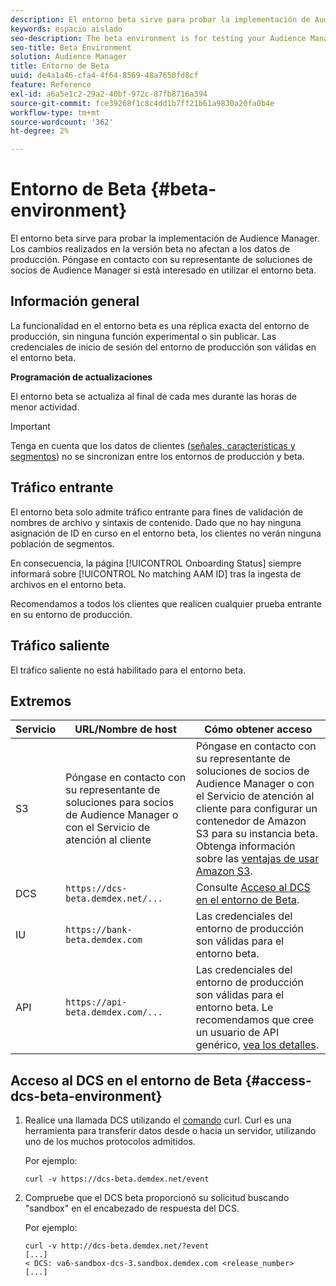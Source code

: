 ```yaml
---
description: El entorno beta sirve para probar la implementación de Audience Manager. Los cambios realizados en la versión beta no afectan a los datos de producción. Póngase en contacto con su representante de soluciones de socios de Audience Manager si está interesado en utilizar el entorno beta.
keywords: espacio aislado
seo-description: The beta environment is for testing your Audience Manager implementation. Changes made in beta do not affect production data. Contact your Audience Manager Partner Solutions representative if you're interested in using the beta environment.
seo-title: Beta Environment
solution: Audience Manager
title: Entorno de Beta
uuid: de4a1a46-cfa4-4f64-8569-48a7650fd8cf
feature: Reference
exl-id: a6a5e1c2-29a2-40bf-972c-87fb8716a394
source-git-commit: fce39268f1c8c4dd1b7ff21b61a9830a20fa0b4e
workflow-type: tm+mt
source-wordcount: '362'
ht-degree: 2%

---
```


# Entorno de Beta {#beta-environment}

El entorno beta sirve para probar la implementación de Audience Manager. Los cambios realizados en la versión beta no afectan a los datos de producción. Póngase en contacto con su representante de soluciones de socios de Audience Manager si está interesado en utilizar el entorno beta.

## Información general

La funcionalidad en el entorno beta es una réplica exacta del entorno de producción, sin ninguna función experimental o sin publicar. Las credenciales de inicio de sesión del entorno de producción son válidas en el entorno beta.

**Programación de actualizaciones**

El entorno beta se actualiza al final de cada mes durante las horas de menor actividad.

>[!IMPORTANT]
>
>Tenga en cuenta que los datos de clientes ([señales, características y segmentos](https://experienceleague.adobe.com/docs/audience-manager/user-guide/reference/signal-trait-segment.html?lang=en)) no se sincronizan entre los entornos de producción y beta.

## Tráfico entrante

El entorno beta solo admite tráfico entrante para fines de validación de nombres de archivo y sintaxis de contenido. Dado que no hay ninguna asignación de ID en curso en el entorno beta, los clientes no verán ninguna población de segmentos.

En consecuencia, la página [!UICONTROL Onboarding Status] siempre informará sobre [!UICONTROL No matching AAM ID] tras la ingesta de archivos en el entorno beta.

Recomendamos a todos los clientes que realicen cualquier prueba entrante en su entorno de producción.

## Tráfico saliente

El tráfico saliente no está habilitado para el entorno beta.

## Extremos

| Servicio | URL/Nombre de host | Cómo obtener acceso |
|--- |--- | --- |
| S3 | Póngase en contacto con su representante de soluciones para socios de Audience Manager o con el Servicio de atención al cliente | Póngase en contacto con su representante de soluciones de socios de Audience Manager o con el Servicio de atención al cliente para configurar un contenedor de Amazon S3 para su instancia beta. Obtenga información sobre las [ventajas de usar Amazon S3](../reference/amazon-s3.md). |
| DCS | `https://dcs-beta.demdex.net/...` | Consulte [Acceso al DCS en el entorno de Beta](../reference/beta-environment.md#access-dcs-beta-environment). |
| IU | `https://bank-beta.demdex.com` | Las credenciales del entorno de producción son válidas para el entorno beta. |
| API | `https://api-beta.demdex.com/...` | Las credenciales del entorno de producción son válidas para el entorno beta. Le recomendamos que cree un usuario de API genérico, [vea los detalles](../api/rest-api-main/aam-api-getting-started.md#requirements). |

## Acceso al DCS en el entorno de Beta {#access-dcs-beta-environment}

1. Realice una llamada DCS utilizando el [comando](https://curl.haxx.se/docs/manpage.html) curl. Curl es una herramienta para transferir datos desde o hacia un servidor, utilizando uno de los muchos protocolos admitidos.

   Por ejemplo:

   `curl -v https://dcs-beta.demdex.net/event`

1. Compruebe que el DCS beta proporcionó su solicitud buscando &quot;sandbox&quot; en el encabezado de respuesta del DCS.

   Por ejemplo:

   ```
   curl -v http://dcs-beta.demdex.net/?event
   [...]
   < DCS: va6-sandbox-dcs-3.sandbox.demdex.com <release_number>
   [...]
   ```

<!--

1. Determine the load balancer's endpoint IP addresses.

   Run the `dig`  [command](https://en.wikipedia.org/wiki/Dig_(command)) to determine the IP address of the nearest load balancer. The `dig` command queries the Domain Name System and returns the name and IP addresses of the [!DNL Audience Manager] [!UICONTROL Data Collection Servers (DCS)].

   ```
   dig dcs-beta.demdex.net
   ...
   dcs-sandbox-1754093861.us-east-1.elb.amazonaws.com. 60 IN A 52.87.15.51
   dcs-sandbox-1754093861.us-east-1.elb.amazonaws.com. 60 IN A 50.16.150.8
   dcs-sandbox-1754093861.us-east-1.elb.amazonaws.com. 60 IN A 52.2.228.100
   ```

2. Using one of the addresses in the above table, add a static DNS entry in the [!DNL /etc/hosts] file.

   On Windows, modify [!DNL c:\WINDOWS\system32\drivers\etc\hosts].

   For example:

   [!DNL 52.87.15.51 *`samplepartner`*.demdex.net]

   >[!NOTE]
   >
   >The addresses change occasionally, so you must keep your [!DNL /etc/hosts] file up to date.

   Additionally, if you need to set up ID synchronization, you must add a similar entry for [!DNL dpm.demdex.net.]

   [!DNL 52.87.15.51 dpm.demdex.net]. 

3. Make a DCS call, using the `curl` [command](https://curl.haxx.se/docs/manpage.html). Curl is a tool to transfer data from or to a server, using one of many supported protocols.

   For example:

   [!DNL https://<domain>/event?product=camera] 

4. Verify that your request was served by the beta DCS by looking for "sandbox" in the DCS response header.

   For example:

   ```
   curl -v https://dcs-beta.demdex.net/?event
   [...]
   < DCS: va6-sandbox-dcs-3.sandbox.demdex.com <release_number>
   [...]
   ```

   -->
